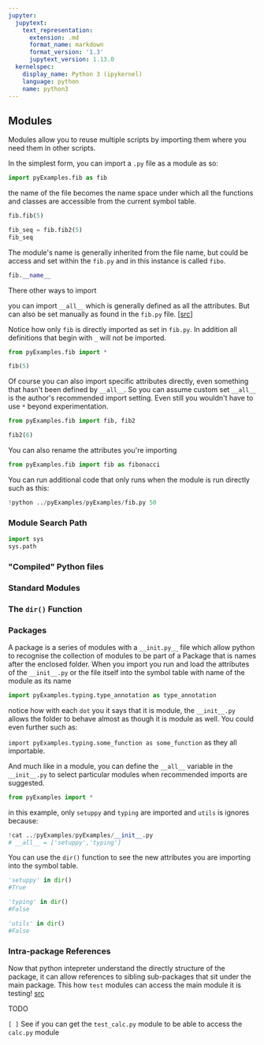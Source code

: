 ```yaml
---
jupyter:
  jupytext:
    text_representation:
      extension: .md
      format_name: markdown
      format_version: '1.3'
      jupytext_version: 1.13.0
  kernelspec:
    display_name: Python 3 (ipykernel)
    language: python
    name: python3
---
```


## Modules

Modules allow you to reuse multiple scripts by importing them where you need them in other scripts.

In the simplest form, you can import a `.py` file as a module as so:

```python
import pyExamples.fib as fib
```

the name of the file becomes the name space under which all the functions and classes are accessible from the current symbol table.

```python
fib.fib(5)
```

```python
fib_seq = fib.fib2(5)
fib_seq
```

The module's name is generally inherited from the file name, but could be access and set within the `fib.py` and in this instance is called `fibo`.

```python
fib.__name__
```

There other ways to import


you can import `__all__` which is generally defined as all the attributes. But can also be set manually as found in the `fib.py` file. [[src](https://stackoverflow.com/questions/44834/can-someone-explain-all-in-python)]

Notice how only `fib` is directly imported as set in `fib.py`. In addition all definitions that begin with `_` will not be imported.

```python
from pyExamples.fib import *
```

```python
fib(5)
```

Of course you can also import specific attributes directly, even something that hasn't been defined by `__all__`. So you can assume custom set `__all__` is the author's recommended import setting. Even still you wouldn't have to use `*` beyond experimentation.

```python
from pyExamples.fib import fib, fib2
```

```python
fib2(6)
```

You can also rename the attributes you're importing

```python
from pyExamples.fib import fib as fibonacci
```

You can run additional code that only runs when the module is run directly such as this:

```python
!python ../pyExamples/pyExamples/fib.py 50
```

### Module Search Path

```python
import sys
sys.path
```

### "Compiled" Python files


### Standard Modules


### The `dir()` Function


### Packages

A package is a series of modules with a `__init.py__` file which allow python to recognise the collection of modules to be part of a Package that is names after the enclosed folder. When you import you run and load the attributes of the `__init__.py` or the file itself into the symbol table with name of the module as its name

```python
import pyExamples.typing.type_annotation as type_annotation
```

notice how with each `dot` you it says that it is module, the `__init__.py` allows the folder to behave almost as though it is module as well. You could even further such as:

`import pyExamples.typing.some_function as some_function` as they all importable.

And much like in a module, you can define the `__all__` variable in the `__init__.py` to select particular modules when recommended imports are suggested.

```python
from pyExamples import *
```

in this example, only `setuppy` and `typing` are imported and `utils` is ignores because:

```python
!cat ../pyExamples/pyExamples/__init__.py
# __all__ = ['setuppy','typing']
```

You can use the `dir()` function to see the new attributes you are importing into the symbol table.

```python
'setuppy' in dir()
#True
```

```python
'typing' in dir()
#False
```

```python
'utils' in dir()
#False
```

### Intra-package References


Now that python intepreter understand the directly structure of the package, it can allow references to sibling sub-packages that sit under the main package. This how `test` modules can access the main module it is testing! [src](https://docs.python.org/3/reference/import.html#package-relative-imports)


TODO


`[ ]` See if you can get the `test_calc.py` module to be able to access the `calc.py` module
